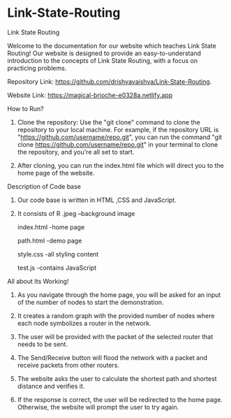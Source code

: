 # Link-State-Routing
Link State Routing

Welcome to the documentation for our website which teaches Link State Routing! Our website is designed to provide an easy-to-understand introduction to the concepts of Link State Routing, with a focus on practicing problems.

Repository Link: https://github.com/drishyavaishya/Link-State-Routing.

Website Link: https://magical-brioche-e0328a.netlify.app

How to Run?

1) Clone the repository: Use the "git clone" command to clone the repository to your local machine. For example, if the repository URL is "https://github.com/username/repo.git", you can run the command "git clone https://github.com/username/repo.git" in your terminal to clone the repository, and you're all set to start.

2) After cloning, you can run the index.html file which will direct you to the home page of the website.

Description of Code base

1) Our code base is written in HTML ,CSS and JavaScript.

2) It consists of 
     R .jpeg   –background image

    index.html -home page

    path.html -demo page

    style.css -all styling content

    test.js -contains JavaScript 


All about Its Working!

1) As you navigate through the home page, you will be asked for an input of the number of nodes to start the demonstration.

2) It creates a random graph with the provided number of nodes where each node symbolizes a router in the network.

3) The user will be provided with the packet of the selected router that needs to be sent.

4) The Send/Receive button will flood the network with a packet and receive packets from other routers.

  5. The website asks the user to calculate the shortest path and shortest distance and verifies it.

6) If the response is correct, the user will be redirected to the home page. Otherwise, the website will prompt the user to try again.
